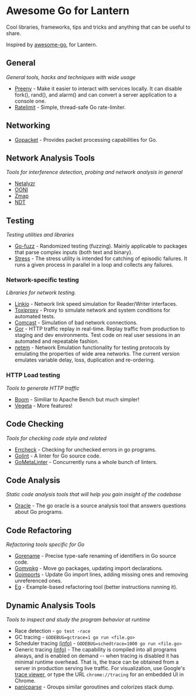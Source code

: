 # Awesome Go for Lantern

Cool libraries, frameworks, tips and tricks and anything that can be useful to share.

Inspired by [awesome-go](https://github.com/avelino/awesome-go), for Lantern.



## General

*General tools, hacks and techniques with wide usage*

* [Preeny](https://github.com/zardus/preeny) - Make it easier to interact with services locally. It can disable fork(), rand(), and alarm() and can convert a server application to a console one.
* [Ratelimit](https://github.com/bsm/ratelimit) - Simple, thread-safe Go rate-limiter.


## Networking

* [Gopacket](https://github.com/google/gopacket) - Provides packet processing capabilities for Go.


## Network Analysis Tools

*Tools for interference detection, probing and network analysis in general*

* [Netalyzr](http://n1.netalyzr.icsi.berkeley.edu/analysis/)
* [OONI](https://github.com/TheTorProject/ooni-probe)
* [Zmap](https://zmap.io/)
* [NDT](http://www.measurementlab.net/tools/ndt)


## Testing

*Testing utilities and libraries*

* [Go-fuzz](https://github.com/dvyukov/go-fuzz) - Randomized testing (fuzzing). Mainly applicable to packages that parse complex inputs (both text and binary).
* [Stress](https://godoc.org/golang.org/x/tools/cmd/stress) - The stress utility is intended for catching of episodic failures. It runs a given process in parallel in a loop and collects any failures.


### Network-specific testing

*Libraries for network testing.*

* [Linkio](https://github.com/ian-kent/linkio) - Network link speed simulation for Reader/Writer interfaces.
* [Toxiproxy](https://github.com/shopify/toxiproxy) - Proxy to simulate network and system conditions for automated tests.
* [Comcast](https://github.com/tylertreat/Comcast) - Simulation of bad network connections.
* [Gor](https://github.com/buger/gor) - HTTP traffic replay in real-time. Replay traffic from production to staging and dev environments. Test code on real user sessions in an automated and repeatable fashion.
* [netem](http://www.linuxfoundation.org/collaborate/workgroups/networking/netem) -  Network Emulation functionality for testing protocols by emulating the properties of wide area networks. The current version emulates variable delay, loss, duplication and re-ordering.


### HTTP Load testing

*Tools to generate HTTP traffic*

* [Boom](https://github.com/rakyll/boom) - Similiar to Apache Bench but much simpler!
* [Vegeta](https://github.com/tsenart/vegeta) - More features!

## Code Checking

*Tools for checking code style and related*

* [Errcheck](https://github.com/kisielk/errcheck) - Checking for unchecked errors in go programs.
* [Golint](https://github.com/golang/lint) - A linter for Go source code.
* [GoMetaLinter](https://github.com/alecthomas/gometalinter) - Concurrently runs a whole bunch of linters.


## Code Analysis

*Static code analysis tools that will help you gain insight of the codebase*

* [Oracle](https://godoc.org/golang.org/x/tools/cmd/oracle) - The go oracle is a source analysis tool that answers questions about Go programs.


## Code Refactoring

*Refactoring tools specific for Go*

* [Gorename](https://godoc.org/golang.org/x/tools/cmd/gorename) - Precise type-safe renaming of identifiers in Go source code.
* [Gomvpkg](https://godoc.org/golang.org/x/tools/cmd/gomvpkg) - Move go packages, updating import declarations.
* [Goimports](https://godoc.org/golang.org/x/tools/cmd/goimports) - Update Go import lines, adding missing ones and removing unreferenced ones.
* [Eg](https://godoc.org/golang.org/x/tools/refactor/) - Example-based refactoring tool (better instructions running it).


## Dynamic Analysis Tools

*Tools to inspect and study the program behavior at runtime*

* Race detection - ```go test -race```
* GC tracing - ```GODEBUG=gctrace=1 go run <file.go>```
* Scheduler tracing [(info)](http://www.goinggo.net/2015/02/scheduler-tracing-in-go.html) - ```GODEBUG=schedtrace=1000 go run <file.go>```
* Generic tracing [(info)](https://docs.google.com/document/u/1/d/1FP5apqzBgr7ahCCgFO-yoVhk4YZrNIDNf9RybngBc14/pub) - The capability is compiled into all programs always, and is enabled on demand -- when tracing is disabled it has minimal runtime overhead. That is, the trace can be obtained from a server in production serving live traffic. For visualization, use Google's [trace viewer](https://github.com/google/trace-viewer), or type the URL ```chrome://tracing``` for an embedded UI in Chrome.
* [panicparse](https://github.com/maruel/panicparse) - Groups similar goroutines and colorizes stack dump.

